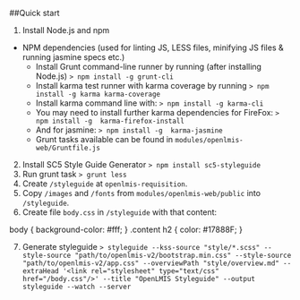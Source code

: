 ##Quick start

1. Install Node.js and npm

- NPM dependencies (used for linting JS, LESS files, minifying JS files & running jasmine specs etc.)
  * Install Grunt command-line runner by running (after installing Node.js)
    `> npm install -g grunt-cli`
  * Install karma test runner with karma coverage by running
    `> npm install -g karma karma-coverage`
  * Install karma command line with:
    `> npm install -g karma-cli`
  * You may need to install further karma dependencies for FireFox:
    `> npm install -g  karma-firefox-install`
  * And for jasmine:
    `> npm install -g  karma-jasmine`
  * Grunt tasks available can be found in `modules/openlmis-web/Gruntfile.js`

2. Install SC5 Style Guide Generator
   `> npm install sc5-styleguide`
3. Run grunt task
   `> grunt less`
4. Create `/styleguide` at `openlmis-requisition`.
5. Copy `/images` and `/fonts` from `modules/openlmis-web/public` into `/styleguide`.
6. Create file `body.css` in `/styleguide` with that content:

  body {
    background-color: #fff;
  }
  .content h2 {
    color: #17888F;
  }

7. Generate styleguide
   `> styleguide --kss-source "style/*.scss" --style-source "path/to/openlmis-v2/bootstrap.min.css" --style-source "path/to/openlmis-v2/app.css" --overviewPath "style/overview.md" --extraHead '<link rel="stylesheet" type="text/css" href="/body.css"/>' --title "OpenLMIS Styleguide" --output styleguide --watch --server`

